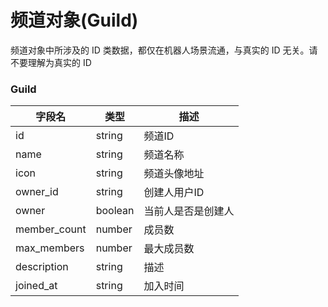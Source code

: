 # 频道对象(Guild)

频道对象中所涉及的 ID 类数据，都仅在机器人场景流通，与真实的 ID 无关。请不要理解为真实的 ID

### Guild

| 字段名 | 类型 | 描述 |
| --- | --- | --- |
| id  | string | 频道ID |
| name | string | 频道名称 |
| icon | string | 频道头像地址 |
| owner_id | string | 创建人用户ID |
| owner | boolean | 当前人是否是创建人 |
| member_count | number | 成员数 |
| max_members | number | 最大成员数 |
| description  | string | 描述 |
| joined_at | string | 加入时间 |
